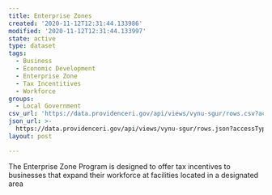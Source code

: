 ```yaml
---
title: Enterprise Zones
created: '2020-11-12T12:31:44.133986'
modified: '2020-11-12T12:31:44.133997'
state: active
type: dataset
tags:
  - Business
  - Economic Development
  - Enterprise Zone
  - Tax Incentitives
  - Workforce
groups:
  - Local Government
csv_url: 'https://data.providenceri.gov/api/views/vynu-sgur/rows.csv?accessType=DOWNLOAD'
json_url: >-
  https://data.providenceri.gov/api/views/vynu-sgur/rows.json?accessType=DOWNLOAD
layout: post

---
```

The Enterprise Zone Program is designed to offer tax incentives to businesses that expand their workforce at facilities located in a designated area
